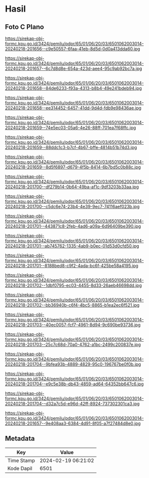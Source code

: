 # Hasil

## Foto C Plano

https://sirekap-obj-formc.kpu.go.id/3424/pemilu/pdpr/65/01/06/20/03/6501062003014-20240218-201656--c9e50557-6faa-41eb-8d5d-0d0a413dda60.jpg

https://sirekap-obj-formc.kpu.go.id/3424/pemilu/pdpr/65/01/06/20/03/6501062003014-20240218-201657--6c7d8d8e-654a-423d-aee4-95c9ab92bc7a.jpg

https://sirekap-obj-formc.kpu.go.id/3424/pemilu/pdpr/65/01/06/20/03/6501062003014-20240218-201658--84de6233-f93a-4313-b8b4-49e241bdeb94.jpg

https://sirekap-obj-formc.kpu.go.id/3424/pemilu/pdpr/65/01/06/20/03/6501062003014-20240218-201658--ee314452-6457-41dd-9d4d-fdb9e98436ae.jpg

https://sirekap-obj-formc.kpu.go.id/3424/pemilu/pdpr/65/01/06/20/03/6501062003014-20240218-201659--74e5ec03-05a6-4e26-88ff-701ea7f68ffc.jpg

https://sirekap-obj-formc.kpu.go.id/3424/pemilu/pdpr/65/01/06/20/03/6501062003014-20240218-201659--88ddc1c3-b7cf-4b67-bffe-4814b51b74d3.jpg

https://sirekap-obj-formc.kpu.go.id/3424/pemilu/pdpr/65/01/06/20/03/6501062003014-20240218-201659--8d5f6897-d679-4f5b-8414-6b7bd5c0b88c.jpg

https://sirekap-obj-formc.kpu.go.id/3424/pemilu/pdpr/65/01/06/20/03/6501062003014-20240218-201700--df279b14-0b64-49ba-af1c-9df3203b33aa.jpg

https://sirekap-obj-formc.kpu.go.id/3424/pemilu/pdpr/65/01/06/20/03/6501062003014-20240218-201700--c5dc6e74-23b4-4e39-9ec7-74116aef023b.jpg

https://sirekap-obj-formc.kpu.go.id/3424/pemilu/pdpr/65/01/06/20/03/6501062003014-20240218-201701--443871c8-2feb-4ad6-a09a-6d96409be390.jpg

https://sirekap-obj-formc.kpu.go.id/3424/pemilu/pdpr/65/01/06/20/03/6501062003014-20240218-201701--ab745762-1335-4ab9-b0ec-01d53d0cfd50.jpg

https://sirekap-obj-formc.kpu.go.id/3424/pemilu/pdpr/65/01/06/20/03/6501062003014-20240218-201701--8188bed8-c9f2-4ada-bc6f-425be58a4195.jpg

https://sirekap-obj-formc.kpu.go.id/3424/pemilu/pdpr/65/01/06/20/03/6501062003014-20240218-201702--1dbf0795-ec03-4455-8d33-26aeb46698dd.jpg

https://sirekap-obj-formc.kpu.go.id/3424/pemilu/pdpr/65/01/06/20/03/6501062003014-20240218-201702--bb36940b-c6f4-4bc5-8865-b1ea2ec6f521.jpg

https://sirekap-obj-formc.kpu.go.id/3424/pemilu/pdpr/65/01/06/20/03/6501062003014-20240218-201703--40ec0057-fcf7-4961-8d94-9c690be93736.jpg

https://sirekap-obj-formc.kpu.go.id/3424/pemilu/pdpr/65/01/06/20/03/6501062003014-20240218-201703--25c7c68d-70a0-4762-a1bc-2499c200837e.jpg

https://sirekap-obj-formc.kpu.go.id/3424/pemilu/pdpr/65/01/06/20/03/6501062003014-20240218-201704--9bfea93b-4889-4829-95c0-196767be0f0b.jpg

https://sirekap-obj-formc.kpu.go.id/3424/pemilu/pdpr/65/01/06/20/03/6501062003014-20240218-201704--e9c5e38b-db43-4859-ad64-64352bb647c6.jpg

https://sirekap-obj-formc.kpu.go.id/3424/pemilu/pdpr/65/01/06/20/03/6501062003014-20240218-201704--d32a7c5d-e96d-42ff-8924-737302301ca3.jpg

https://sirekap-obj-formc.kpu.go.id/3424/pemilu/pdpr/65/01/06/20/03/6501062003014-20240218-201657--9e408aa3-6384-4d91-8f05-a7f27484d8e0.jpg


## Metadata

| Key        | Value               |
| ---------- | ------------------- |
| Time Stamp | 2024-02-19 06:21:02 |
| Kode Dapil | 6501                |



